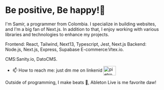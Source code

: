 
<h1 align="start">Be positive, Be happy!🌱</h1>

I'm Samir, a programmer from Colombia. I specialize in building websites, and I'm a big fan of Next.js. In addition to that, I enjoy working with various libraries and technologies to enhance my projects.

Frontend: React, Tailwind, Next13, Typescript, Jest, Next.js
Backend: Node.js, Next.js, Express, Supabase
E-commerce:Vtex.io.

CMS:Sanity.io, DatoCMS.

- 📫 How to reach me: just dm me on linkenid <a href="https://www.linkedin.com/in/samir-jabib-48647597/" target="_blank"><img align="center" src="https://raw.githubusercontent.com/rahuldkjain/github-profile-readme-generator/master/src/images/icons/Social/linked-in-alt.svg" alt="pietromag" height="30" width="40" /></a>

Outside of programming, I make beats 🎼, Ableton Live is me favorite daw!

